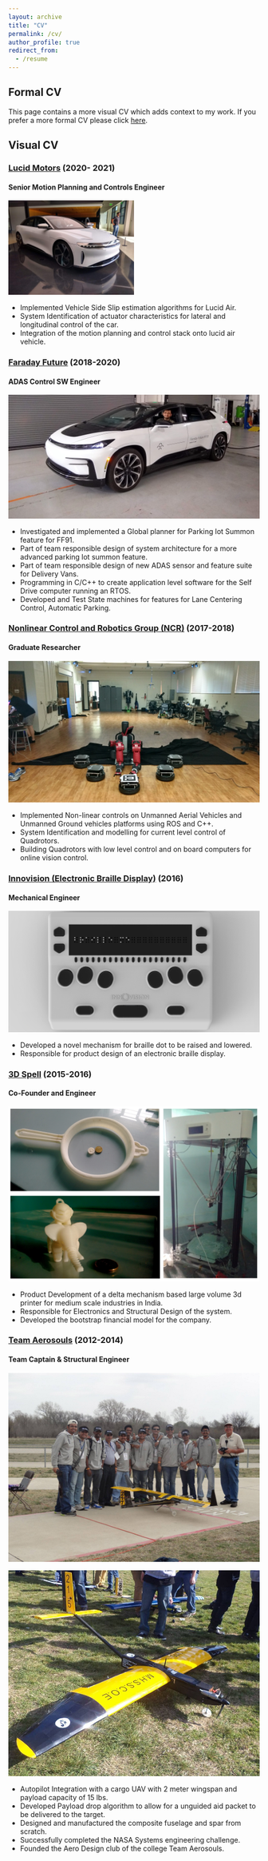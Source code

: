 ```yaml
---
layout: archive
title: "CV"
permalink: /cv/
author_profile: true
redirect_from:
  - /resume
---
```

## **Formal CV**
This page contains a more visual CV which adds context to my work. If you prefer a more formal CV please click [here](https://drive.google.com/file/d/1JSIIDGW5NpHBrHMOIRkY9sQ0unO4wvkd/view).

## **Visual CV**

### [Lucid Motors](https://www.lucidmotors.com/) (2020- 2021)
#### Senior Motion Planning and Controls Engineer
<!-- ![](/images/lucid_motors.jpg) -->

<img src="/images/lucid_motors.jpg" width="50%" height="50%">

*	Implemented Vehicle Side Slip estimation algorithms for Lucid Air.
*	System Identification of actuator characteristics for lateral and longitudinal control of the car.
*	Integration of the motion planning and control stack onto lucid air vehicle.

### [Faraday Future](https://www.ff.com/) (2018-2020)
#### ADAS  Control SW Engineer 
![](/images/farday_future.jpg)
*	Investigated and implemented a Global planner for Parking lot Summon feature for FF91.
*	Part of team responsible design of system architecture for a more advanced parking lot summon feature.
*	Part of team responsible design of new ADAS sensor and feature suite for Delivery Vans.
*	Programming in C/C++ to create application level software for the Self Drive computer running an RTOS.
*	Developed and Test State machines for features for Lane Centering Control, Automatic Parking.

### [Nonlinear Control and Robotics Group (NCR)](https://ncr.mae.ufl.edu/index.php?id=ncr) (2017-2018)
#### Graduate Researcher
![](/images/NCR.jpg)
 * Implemented Non-linear controls on Unmanned Aerial Vehicles and Unmanned Ground vehicles platforms using ROS and C++. 
*	System Identification and modelling for current level control of Quadrotors.
*	Building Quadrotors with low level control and on board computers for online vision control.

### [Innovision (Electronic Braille Display)](https://innovisiontech.co/brailleme/) (2016)
#### Mechanical Engineer
![](/images/innovision.png)
*	Developed a novel mechanism for braille dot to be raised and lowered.
*	Responsible for product design of an electronic braille display.

### [3D Spell]() (2015-2016)
#### Co-Founder and Engineer
![](/images/3dspellcollage.jpg)
*	Product Development of a delta mechanism based large volume 3d printer for medium scale industries in India.
*	Responsible for Electronics and Structural Design of the system.
*	Developed the bootstrap financial model for the company.

### [Team Aerosouls](https://www.facebook.com/teamaerosouls) (2012-2014)
#### Team Captain & Structural Engineer
![](/images/TA_2014.jpg)

![](/images/TA_2015.jpg)

*	Autopilot Integration with a cargo UAV with 2 meter wingspan and payload capacity of 15 lbs.
*	Developed Payload drop algorithm to allow for a unguided aid packet to be delivered to the target.
*	Designed and manufactured the composite fuselage and spar from scratch.
*	Successfully completed the NASA Systems engineering challenge.
*	Founded the Aero Design club of the college Team Aerosouls.

